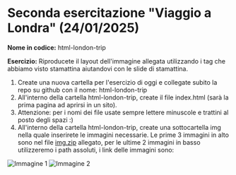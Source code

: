# Seconda esercitazione "Viaggio a Londra" (24/01/2025)

**Nome in codice:** html-london-trip

**Esercizio:**
Riproducete il layout dell'immagine allegata utilizzando i tag che abbiamo visto stamattina aiutandovi con le slide di stamattina.
1. Create una nuova cartella per l'esercizio di oggi e collegate subito la repo su github con il nome: html-london-trip
2. All'interno della cartella html-london-trip, create il file index.html (sarà la prima pagina ad aprirsi in un sito).
3. Attenzione: per i nomi dei file usate sempre lettere minuscole e trattini al posto degli spazi :)
4. All'interno della cartella html-london-trip, create una sottocartella img nella quale inserirete le immagini necessarie.
Le prime 3 immagini in alto sono nel file [img.zip](https://booleancareers.slack.com/files/U04EUT27BJ4/F089QFR11ST/img.zip) allegato, per le ultime 2 immagini in basso utilizzeremo i path assoluti, i link delle immagini sono:

![Immagine 1](https://www.abta.com/sites/default/files/styles/large/public/media/uploads/london-400x400-compressor_0.jpg)
![Immagine 2](https://imgc.allpostersimages.com/img/posters/evening-tower-bridge-and-river-thames-london_u-L-P2QVZJ0.jpg?artPerspective=n)